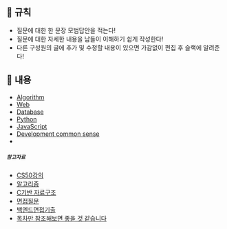 ## 🎲  규칙

- 질문에 대한 한 문장 모범답안을 적는다!
- 질문에 대한 자세한 내용을 남들이 이해하기 쉽게 작성한다!
- 다른 구성원의 글에 추가 및 수정할 내용이 있으면 가감없이 편집 후 슬랙에 알려준다!

## 💬 내용
- [Algorithm](https://github.com/knotted-developers/Computer-science/edit/main/Algorithm)
- [Web](https://github.com/knotted-developers/Computer-science/edit/main/Web)
- [Database](https://github.com/knotted-developers/Computer-science/edit/main/Database)
- [Python](https://github.com/knotted-developers/Computer-science/edit/main/Python)
- [JavaScript](https://github.com/knotted-developers/Computer-science/edit/main/JavaScript)
- [Development common sense](https://github.com/knotted-developers/Computer-science/edit/main/Development_common_sense)
- 
##### `참고자료`

- [CS50강의](https://www.edwith.org/cs50/joinLectures/15244?isDesc=false)
- [알고리즘](https://www.youtube.com/watch?v=PIidtIBCjEg&list=PLsMufJgu5933ZkBCHS7bQTx0bncjwi4PK)
- [C기반 자료구조](https://www.boostcourse.org/cs112/lecture/118997?isDesc=false)
- [면접질문](https://github.com/JaeYeopHan/Interview_Question_for_Beginner)
- [백엔드면접기출](https://www.notion.so/fb58f9f90d8f477387fc562740c71255)
- [목차만 참조해보면 좋을 것 같습니다](https://gyoogle.dev/blog/computer-science/data-base/SQL%20&%20NOSQL.html)
